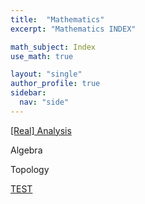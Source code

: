 ```yaml
---
title:  "Mathematics"
excerpt: "Mathematics INDEX"

math_subject: Index
use_math: true

layout: "single"
author_profile: true
sidebar:
  nav: "side"
---
```


<a href="/math/Real_Analysis/index"> 
[Real] Analysis
<a>



Algebra



Topology


<a href="/math/test"> 
TEST
<a>
